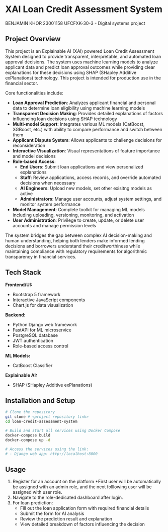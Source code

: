# XAI Loan Credit Assessment System
BENJAMIN KHOR 
23001158 
UFCFXK-30-3 - Digital systems project

## Project Overview
This project is an Explainable AI (XAI) powered Loan Credit Assessment System designed to provide transparent, interpretable, and automated loan approval decisions. The system uses machine learning models to analyze applicant data and predict loan approval outcomes while providing clear explanations for these decisions using SHAP (SHapley Additive exPlanations) technology. This project is intended for production use in the financial sector.

Core functionalities include:

- **Loan Approval Prediction**: Analyzes applicant financial and personal data to determine loan eligibility using machine learning models
- **Transparent Decision Making**: Provides detailed explanations of factors influencing loan decisions using SHAP technology
- **Multi-model Support**: Integrates various ML models (CatBoost, XGBoost, etc.) with ability to compare performance and switch between them
- **Applicant Dispute System**: Allows applicants to challenge decisions for reconsideration
- **Interactive Visualization**: Visual representations of feature importance and model decisions
- **Role-based Access**:
  - **End Users**: Submit loan applications and view personalized explanations
  - **Staff**: Review applications, access records, and override automated decisions when necessary
  - **AI Engineers**: Upload new models, set other exisitng models as active
  - **Administrators**: Manage user accounts, adjust system settings, and monitor system performance
- **Model Management**: Complete toolkit for managing ML models including uploading, versioning, monitoring, and activation
- **User Administration**: Privilege to create, update, or delete user accounts and manage permission levels

The system bridges the gap between complex AI decision-making and human understanding, helping both lenders make informed lending decisions and borrowers understand their creditworthiness while maintaining compliance with regulatory requirements for algorithmic transparency in financial services.

## Tech Stack

**Frontend/UI:**
- Bootstrap 5 framework
- Interactive JavaScript components
- Chart.js for data visualization

**Backend:**
- Python Django web framework
- FastAPI for ML microservice
- PostgreSQL database
- JWT authentication
- Role-based access control

**ML Models:**
- CatBoost Classifier

**Explainable AI:**
- SHAP (SHapley Additive exPlanations)

## Installation and Setup

```bash
# Clone the repository
git clone # <project repository link>
cd loan-credit-assessment-system

# Build and start all services using Docker Compose
docker-compose build
docker-compose up -d

# Access the services using the link:
# - Django web app: http://localhost:8000
```

## Usage
1. Register for an account on the platform 
*First user will be automatically be assigned with an admin role, and the next folllowing user will be assigned with user role.
2. Navigate to the role-dedicated dashboard after login.
3. For loan prediction:
   - Fill out the loan application form with required financial details
   - Submit the form for AI analysis
   - Review the prediction result and explanation
   - View detailed breakdown of factors influencing the decision
 